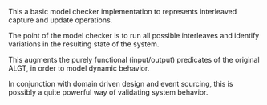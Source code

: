 This a basic model checker implementation to represents interleaved capture and update operations.

The point of the model checker is to run all possible interleaves and identify variations in the resulting state of the system.

This augments the purely functional (input/output) predicates of the original ALGT, in order to model dynamic behavior.  

In conjunction with domain driven design and event sourcing, this is possibly a quite powerful way of validating system behavior.
